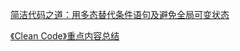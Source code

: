 [简洁代码之道：用多态替代条件语句及避免全局可变状态](http://blog.csdn.net/benpaobagzb/article/details/50803586)



[《Clean Code》重点内容总结](http://wuxichen.github.io/Myblog/reading/2014/10/06/CleanCode.html)